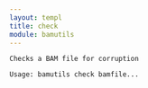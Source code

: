 ```yaml
---
layout: templ
title: check
module: bamutils
---
```

    
    Checks a BAM file for corruption
    
    Usage: bamutils check bamfile...
    
